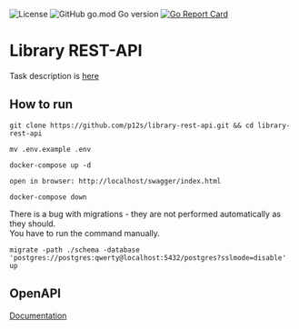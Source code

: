 ![License](https://img.shields.io/github/license/p12s/library-rest-api)
![GitHub go.mod Go version](https://img.shields.io/github/go-mod/go-version/p12s/library-rest-api?style=plastic)
[![Go Report Card](https://goreportcard.com/badge/github.com/p12s/library-rest-api)](https://goreportcard.com/report/github.com/p12s/library-rest-api)

# Library REST-API
Task description is [here](task.md)

## How to run
```
git clone https://github.com/p12s/library-rest-api.git && cd library-rest-api

mv .env.example .env

docker-compose up -d

open in browser: http://localhost/swagger/index.html

docker-compose down
```
There is a bug with migrations - they are not performed automatically as they should.  
You have to run the command manually.
```
migrate -path ./schema -database 'postgres://postgres:qwerty@localhost:5432/postgres?sslmode=disable' up
```

## OpenAPI
[Documentation](docs/README.md)

